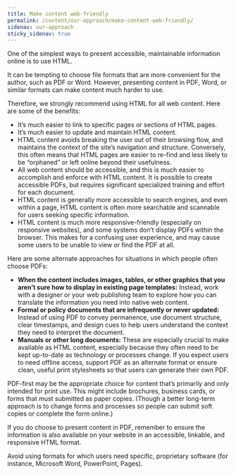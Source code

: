 ```yaml
---
title: Make content web-friendly
permalink: /content/our-approach/make-content-web-friendly/
sidenav: our-approach
sticky_sidenav: true
---
```


One of the simplest ways to present accessible, maintainable information online is to use HTML.

It can be tempting to choose file formats that are more convenient for the author, such as PDF or Word. However, presenting content in PDF, Word, or similar formats can make content much harder to use.

Therefore, we strongly recommend using HTML for all web content. Here are some of the benefits:

- It’s much easier to link to specific pages or sections of HTML pages.
- It’s much easier to update and maintain HTML content.
- HTML content avoids breaking the user out of their browsing flow, and maintains the context of the site’s navigation and structure. Conversely, this often means that HTML pages are easier to re-find and less likely to be “orphaned” or left online beyond their usefulness.
- All web content should be accessible, and this is much easier to accomplish and enforce with HTML content. It is possible to create accessible PDFs, but requires significant specialized training and effort for each document.
- HTML content is generally more accessible to search engines, and even within a page, HTML content is often more searchable and scannable for users seeking specific information.
- HTML content is much more responsive-friendly (especially on responsive websites), and some systems don’t display PDFs within the browser. This makes for a confusing user experience, and may cause some users to be unable to view or find the PDF at all.

Here are some alternate approaches for situations in which people often choose PDFs:

- **When the content includes images, tables, or other graphics that you aren’t sure how to display in existing page templates:** Instead, work with a designer or your web publishing team to explore how you can translate the information you need into native web content.
- **Formal or policy documents that are infrequently or never updated:** Instead of using PDF to convey permanence, use document structure, clear timestamps, and design cues to help users understand the context they need to interpret the document.
- **Manuals or other long documents:** These are especially crucial to make available as HTML content, especially because they often need to be kept up-to-date as technology or processes change. If you expect users to need offline access, support PDF as an alternate format or ensure clean, useful print stylesheets so that users can generate their own PDF.

PDF-first may be the appropriate choice for content that’s primarily and only intended for print use. This might include brochures, business cards, or forms that must submitted as paper copies. (Though a better long-term approach is to change forms and processes so people can submit soft copies or complete the form online.)

If you do choose to present content in PDF, remember to ensure the information is also available on your website in an accessible, linkable, and responsive HTML format.

Avoid using formats for which users need specific, proprietary software (for instance, Microsoft Word, PowerPoint, Pages).
